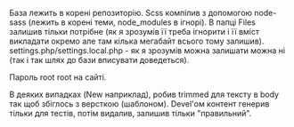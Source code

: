 База лежить в корені репозиторію.
Scss компілив з допомогою node-sass (лежить в корені теми, node_modules в ігнорі).
В папці Files залишив тільки потрібне (як я зрозумів її треба ігнорити і її вміст викладати окремо але там кілька мегабайт всього тому залишив).
settings.php/settings.local.php - як я зрозумів можна залишати можна ні (так і так шлях до бази вписувати доведеться).

Пароль root root на сайті.

В деяких випадках (New наприклад), робив trimmed для тексту в body так щоб збіглось з версткою (шаблоном).
Devel'ом контент генерив тільки для тестів, потім видалив, залишив тільки "правильний".


